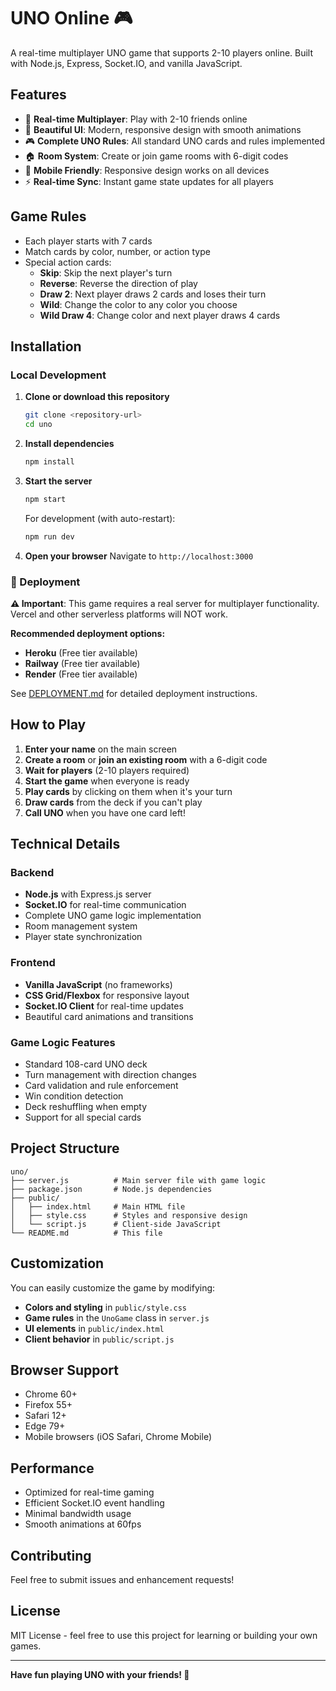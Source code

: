 # UNO Online 🎮

A real-time multiplayer UNO game that supports 2-10 players online. Built with Node.js, Express, Socket.IO, and vanilla JavaScript.

## Features

- 🎯 **Real-time Multiplayer**: Play with 2-10 friends online
- 🎨 **Beautiful UI**: Modern, responsive design with smooth animations
- 🎮 **Complete UNO Rules**: All standard UNO cards and rules implemented
- 🏠 **Room System**: Create or join game rooms with 6-digit codes
- 📱 **Mobile Friendly**: Responsive design works on all devices
- ⚡ **Real-time Sync**: Instant game state updates for all players

## Game Rules

- Each player starts with 7 cards
- Match cards by color, number, or action type
- Special action cards:
  - **Skip**: Skip the next player's turn
  - **Reverse**: Reverse the direction of play
  - **Draw 2**: Next player draws 2 cards and loses their turn
  - **Wild**: Change the color to any color you choose
  - **Wild Draw 4**: Change color and next player draws 4 cards

## Installation

### Local Development

1. **Clone or download this repository**
   ```bash
   git clone <repository-url>
   cd uno
   ```

2. **Install dependencies**
   ```bash
   npm install
   ```

3. **Start the server**
   ```bash
   npm start
   ```
   
   For development (with auto-restart):
   ```bash
   npm run dev
   ```

4. **Open your browser**
   Navigate to `http://localhost:3000`

### 🚀 Deployment

**⚠️ Important**: This game requires a real server for multiplayer functionality. Vercel and other serverless platforms will NOT work.

**Recommended deployment options:**
- **Heroku** (Free tier available)
- **Railway** (Free tier available) 
- **Render** (Free tier available)

See [DEPLOYMENT.md](./DEPLOYMENT.md) for detailed deployment instructions.

## How to Play

1. **Enter your name** on the main screen
2. **Create a room** or **join an existing room** with a 6-digit code
3. **Wait for players** (2-10 players required)
4. **Start the game** when everyone is ready
5. **Play cards** by clicking on them when it's your turn
6. **Draw cards** from the deck if you can't play
7. **Call UNO** when you have one card left!

## Technical Details

### Backend
- **Node.js** with Express.js server
- **Socket.IO** for real-time communication
- Complete UNO game logic implementation
- Room management system
- Player state synchronization

### Frontend
- **Vanilla JavaScript** (no frameworks)
- **CSS Grid/Flexbox** for responsive layout
- **Socket.IO Client** for real-time updates
- Beautiful card animations and transitions

### Game Logic Features
- Standard 108-card UNO deck
- Turn management with direction changes
- Card validation and rule enforcement
- Win condition detection
- Deck reshuffling when empty
- Support for all special cards

## Project Structure

```
uno/
├── server.js          # Main server file with game logic
├── package.json       # Node.js dependencies
├── public/
│   ├── index.html     # Main HTML file
│   ├── style.css      # Styles and responsive design
│   └── script.js      # Client-side JavaScript
└── README.md          # This file
```

## Customization

You can easily customize the game by modifying:

- **Colors and styling** in `public/style.css`
- **Game rules** in the `UnoGame` class in `server.js`
- **UI elements** in `public/index.html`
- **Client behavior** in `public/script.js`

## Browser Support

- Chrome 60+
- Firefox 55+
- Safari 12+
- Edge 79+
- Mobile browsers (iOS Safari, Chrome Mobile)

## Performance

- Optimized for real-time gaming
- Efficient Socket.IO event handling
- Minimal bandwidth usage
- Smooth animations at 60fps

## Contributing

Feel free to submit issues and enhancement requests!

## License

MIT License - feel free to use this project for learning or building your own games.

---

**Have fun playing UNO with your friends! 🎉**

